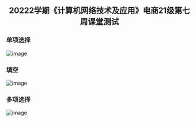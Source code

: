 <h2 align=center>20222学期《计算机网络技术及应用》电商21级第七周课堂测试</h2>

### 单项选择
![image](https://github.com/ooyq/cuit-course/assets/120553430/933537c1-4f3f-4a8e-a328-bb6f6413eef1)

### 填空
![image](https://github.com/ooyq/cuit-course/assets/120553430/046f2807-9e53-4502-8a4a-062716b27c70)

### 多项选择
![image](https://github.com/ooyq/cuit-course/assets/120553430/2266d010-043a-4187-9e54-e9ec05d26a22)

